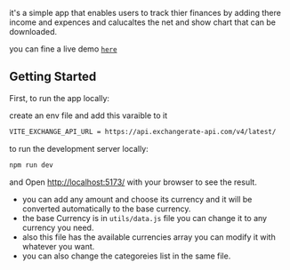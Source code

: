 it's a simple app that enables users to track thier finances by adding there income and expences and calucaltes the net and show chart that can be downloaded.

you can fine a live demo [`here`](https://personal-finance-tracker-steel-six.vercel.app/)

## Getting Started

First, to run the app locally:

create an env file and add this varaible to it

```md
VITE_EXCHANGE_API_URL = https://api.exchangerate-api.com/v4/latest/
```

to run the development server locally:

```bash
npm run dev
```

and Open [http://localhost:5173/](http://localhost:5173/) with your browser to see the result.

- you can add any amount and choose its currency and it will be converted automatically to the base currency.
- the base Currency is in `utils/data.js` file you can change it to any currency you need.
- also this file has the available currencies array you can modify it with whatever you want.
- you can also change the categoreies list in the same file.
